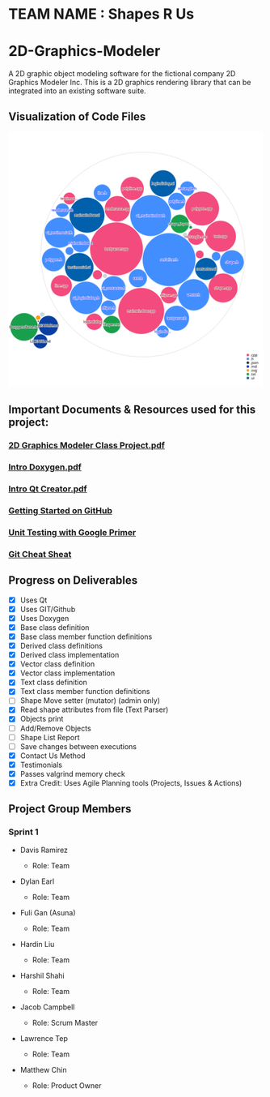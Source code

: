 # TEAM NAME : Shapes R Us
# 2D-Graphics-Modeler

A 2D graphic object modeling software for the fictional company 2D Graphics Modeler Inc. This is a 2D graphics rendering library 
that can be integrated into an existing software suite.

## Visualization of Code Files

![Visualization of the codebase](./diagram.svg)

## Important Documents & Resources used for this project:

### [2D Graphics Modeler Class Project.pdf](https://github.com/campjake/2D-Graphics-Modeler/files/9841670/2D.Graphics.Modeler.Class.Project.1.pdf)

### [Intro Doxygen.pdf](https://github.com/campjake/2D-Graphics-Modeler/files/9841681/Intro.Doxygen.1.pdf)

### [Intro Qt Creator.pdf](https://github.com/campjake/2D-Graphics-Modeler/files/9841682/Intro.Qt.Creator.1.pdf)

### [Getting Started on GitHub](https://guides.github.com/activities/hello-world/)

### [Unit Testing with Google Primer](https://google.github.io/googletest/primer.html)

### [Git Cheat Sheat](https://training.github.com/downloads/github-git-cheat-sheet.pdf)

## Progress on Deliverables
- [x] Uses Qt
- [x] Uses GIT/Github
- [x] Uses Doxygen
- [x] Base class definition
- [x] Base class member function definitions
- [x] Derived class definitions
- [x] Derived class implementation
- [x] Vector class definition
- [x] Vector class implementation
- [x] Text class definition
- [x] Text class member function definitions
- [ ] Shape Move setter (mutator) (admin only)
- [x] Read shape attributes from file (Text Parser)
- [x] Objects print
- [ ] Add/Remove Objects
- [ ] Shape List Report
- [ ] Save changes between executions
- [x] Contact Us Method
- [x] Testimonials
- [x] Passes valgrind memory check
- [x] Extra Credit: Uses Agile Planning tools (Projects, Issues & Actions)

## Project Group Members
### Sprint 1
- Davis Ramirez
  - Role: Team

- Dylan Earl
  - Role: Team

- Fuli Gan  (Asuna)
  - Role: Team

- Hardin Liu
  - Role: Team
  
- Harshil Shahi
  - Role: Team

- Jacob Campbell
  - Role: Scrum Master

- Lawrence Tep
  - Role: Team

- Matthew Chin
  - Role: Product Owner
  

